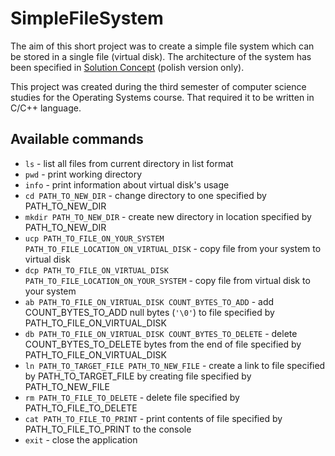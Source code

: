 # SimpleFileSystem
The aim of this short project was to create a simple file system which can be stored in a single file (virtual disk).
The architecture of the system has been specified in [Solution Concept](https://github.com/psatala/SimpleFileSystem/blob/master/%5BPL%5DSolutionConcept.pdf) (polish version only).

This project was created during the third semester of computer science studies for the Operating Systems course.
That required it to be written in C/C++ language.

## Available commands
* `ls` - list all files from current directory in list format
* `pwd` - print working directory
* `info` - print information about virtual disk's usage
* `cd PATH_TO_NEW_DIR` - change directory to one specified by PATH_TO_NEW_DIR
* `mkdir PATH_TO_NEW_DIR` - create new directory in location specified by PATH_TO_NEW_DIR
* `ucp PATH_TO_FILE_ON_YOUR_SYSTEM PATH_TO_FILE_LOCATION_ON_VIRTUAL_DISK` - copy file from your system to virtual disk
* `dcp PATH_TO_FILE_ON_VIRTUAL_DISK PATH_TO_FILE_LOCATION_ON_YOUR_SYSTEM` - copy file from virtual disk to your system
* `ab PATH_TO_FILE_ON_VIRTUAL_DISK COUNT_BYTES_TO_ADD` - add COUNT_BYTES_TO_ADD null bytes (`'\0'`) to file specified by PATH_TO_FILE_ON_VIRTUAL_DISK
* `db PATH_TO_FILE_ON_VIRTUAL_DISK COUNT_BYTES_TO_DELETE` - delete COUNT_BYTES_TO_DELETE bytes from the end of file specified by PATH_TO_FILE_ON_VIRTUAL_DISK
* `ln PATH_TO_TARGET_FILE PATH_TO_NEW_FILE` - create a link to file specified by PATH_TO_TARGET_FILE by creating file specified by PATH_TO_NEW_FILE
* `rm PATH_TO_FILE_TO_DELETE` - delete file specified by PATH_TO_FILE_TO_DELETE
* `cat PATH_TO_FILE_TO_PRINT` - print contents of file specified by PATH_TO_FILE_TO_PRINT to the console
* `exit` - close the application
